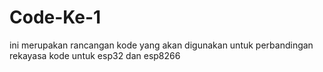 # Code-Ke-1
ini merupakan rancangan kode yang akan digunakan untuk perbandingan rekayasa kode untuk esp32 dan esp8266
